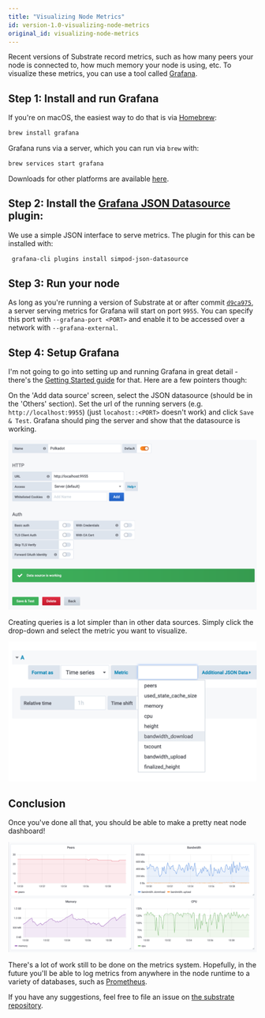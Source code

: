 ```yaml
---
title: "Visualizing Node Metrics"
id: version-1.0-visualizing-node-metrics
original_id: visualizing-node-metrics
---
```


Recent versions of Substrate record metrics, such as how many peers your node
is connected to, how much memory your node is using, etc. To visualize these
metrics, you can use a tool called [Grafana](https://grafana.com/).

## Step 1: Install and run Grafana

If you're on
macOS, the easiest way to do that is via [Homebrew](https://brew.sh/):

```bash
brew install grafana
```

Grafana runs via a server, which you can run via `brew` with:

```bash
brew services start grafana
```

Downloads for other platforms are available [here](https://grafana.com/grafana/download).

## Step 2: Install the [Grafana JSON Datasource](https://github.com/simPod/grafana-json-datasource) plugin:

We use a simple JSON interface to serve metrics. The plugin for this can be
installed with:

```bash
 grafana-cli plugins install simpod-json-datasource
```

## Step 3: Run your node

As long as you're running a version of Substrate at or after commit
[`d9ca975`](https://github.com/paritytech/substrate/commit/d9ca9750dba018463d59459a3ee1c03b71ea2d46),
a server serving metrics for Grafana will start on port `9955`. You can specify
this port with `--grafana-port <PORT>` and enable it to be accessed over a
network with `--grafana-external`.

## Step 4: Setup Grafana

I'm not going to go into setting up and running Grafana in great detail - there's the
[Getting Started guide](https://grafana.com/docs/guides/getting_started/) for
that. Here are a few pointers though:

On the 'Add data source' screen, select the JSON datasource (should be in the
'Others' section). Set the url of the running servers (e.g.
`http://localhost:9955`) (just `locahost::<PORT>` doesn't work) and click
`Save & Test`. Grafana should ping the server and show that the datasource is
working.

![Datasource Config](/docs/assets/tutorials/grafana/datasource-config.png)

Creating queries is a lot simpler than in other data sources. Simply click the
drop-down and select the metric you want to visualize.

![Creating a query](/docs/assets/tutorials/grafana/metric-selection.png)

## Conclusion

Once you've done all that, you should be able to make a pretty neat node
dashboard!

![Node Dashboard](/docs/assets/tutorials/grafana/dashboard.png)

There's a lot of work still to be done on the metrics system. Hopefully, in the
future you'll be able to log metrics from anywhere in the node runtime to a
variety of databases, such as [Prometheus](https://prometheus.io/).

If you have any suggestions, feel free to file an issue on
[the substrate repository](https://github.com/paritytech/substrate).
